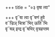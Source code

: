 +++
title = "०३ वृषा त्वा"

+++
वृ᳓षा त्वा वृ᳓षणं हुवे  
व᳓ज्रिञ् चित्रा᳓भिर् ऊति᳓भिः  
वृ᳓षन्न् इन्द्र वृ᳓षभिर् वृत्रहन्तम